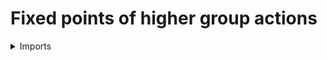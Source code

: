 #  Fixed points of higher group actions

<details><summary>Imports</summary>
```agda
module group-theory.fixed-points-higher-group-actions where

open import foundation.universe-levels

open import group-theory.higher-group-actions
open import group-theory.higher-groups
```
</details>

## Idea

The type of fixed points of a higher group action `X : BG → UU` is the type of sections `(u : BG) → X u`.

## Definition

```agda
fixed-point-action-∞-Group :
  {l1 l2 : Level} (G : ∞-Group l1) (X : action-∞-Group l2 G) → UU (l1 ⊔ l2)
fixed-point-action-∞-Group G X = (u : classifying-type-∞-Group G) → X u
```
